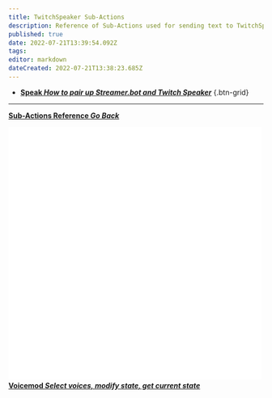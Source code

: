 ```yaml
---
title: TwitchSpeaker Sub-Actions
description: Reference of Sub-Actions used for sending text to TwitchSpeaker TTS
published: true
date: 2022-07-21T13:39:54.092Z
tags: 
editor: markdown
dateCreated: 2022-07-21T13:38:23.685Z
---
```


* [<i class="mdi mdi-microphone text--twitch"></i>**Speak *How to pair up Streamer.bot and Twitch Speaker***](/en/Sub-Actions/PolyPop/Trigger-Alert)
{.btn-grid}

---

<section class="btn-grid my-5">

  [<i class="mdi mdi-chevron-left"></i>**Sub-Actions Reference *Go Back***](/en/Sub-Actions)

  [<img src="/logos/voicemod.png"/> **Voicemod *Select voices, modify state, get current state***](/en/Sub-Actions/OBS)

</section>